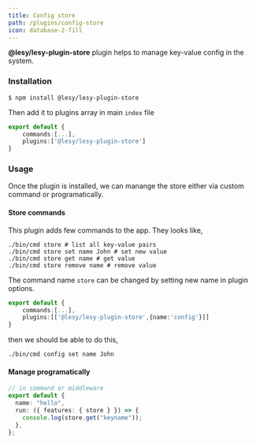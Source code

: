```yaml
---
title: Config store
path: /plugins/config-store
icon: database-2-fill
---
```


**@lesy/lesy-plugin-store** plugin helps to manage key-value config in the system.

### Installation

```shell
$ npm install @lesy/lesy-plugin-store
```

Then add it to plugins array in main `index` file

```typescript
export default {
    commands:[...],
    plugins:['@lesy/lesy-plugin-store']
}
```

### Usage

Once the plugin is installed, we can manange the store either via custom command or programatically.

#### Store commands

This plugin adds few commands to the app. They looks like,

```shell
./bin/cmd store # list all key-value pairs
./bin/cmd store set name John # set new value
./bin/cmd store get name # get value
./bin/cmd store remove name # remove value
```

The command name `store` can be changed by setting new name in plugin options.

```typescript
export default {
    commands:[...],
    plugins:[['@lesy/lesy-plugin-store',{name:'config'}]]
}
```

then we should be able to do this,

```shell
./bin/cmd config set name John
```

#### Manage programatically

```typescript
// in command or middleware
export default {
  name: "hello",
  run: ({ features: { store } }) => {
    console.log(store.get("keyname"));
  },
};
```
